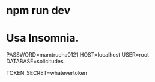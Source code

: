 

# npm run dev

# Usa Insomnia.


PASSWORD=mamtrucha0121 
HOST=localhost
USER=root
DATABASE=solicitudes

TOKEN_SECRET=whatevertoken
